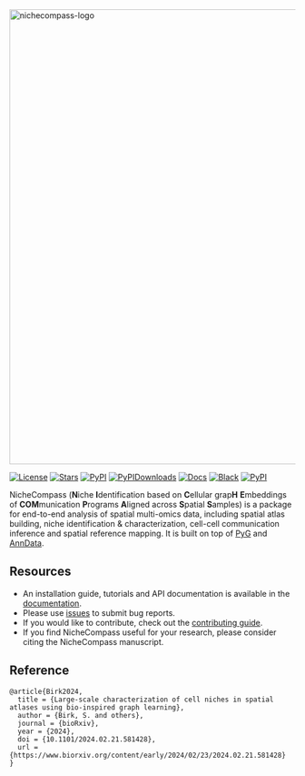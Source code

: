 <img src="https://github.com/Lotfollahi-lab/nichecompass/blob/main/docs/_static/nichecompass_logo_readme.png" width="800" alt="nichecompass-logo">

[![License](https://img.shields.io/badge/License-BSD_3--Clause-blue.svg)](https://github.com/Lotfollahi-lab/nichecompass/blob/main/LICENSE)
[![Stars](https://img.shields.io/github/stars/Lotfollahi-lab/nichecompass?logo=GitHub&color=yellow)](https://github.com/Lotfollahi-lab/nichecompass/stargazers)
[![PyPI](https://img.shields.io/pypi/v/nichecompass.svg)](https://pypi.org/project/nichecompass)
[![PyPIDownloads](https://static.pepy.tech/badge/nichecompass)](https://pepy.tech/project/nichecompass)
[![Docs](https://readthedocs.org/projects/nichecompass/badge/?version=latest)](https://nichecompass.readthedocs.io/en/stable/?badge=stable)
[![Black](https://img.shields.io/badge/code%20style-black-000000.svg)](https://github.com/psf/black)
[![PyPI](https://img.shields.io/badge/pre--commit-enabled-brightgreen?logo=pre-commit&logoColor=white)](https://github.com/pre-commit/pre-commit)

NicheCompass (**N**iche **I**dentification based on **C**ellular grap**H** **E**mbeddings of **COM**munication **P**rograms **A**ligned across **S**patial **S**amples) is a package for end-to-end analysis of spatial multi-omics data, including spatial atlas building, niche identification & characterization, cell-cell communication inference and spatial reference mapping. It is built on top of [PyG](https://pytorch-geometric.readthedocs.io/en/latest/) and [AnnData](https://anndata.readthedocs.io/en/latest/).

## Resources
- An installation guide, tutorials and API documentation is available in the [documentation](https://nichecompass.readthedocs.io/).
- Please use [issues](https://github.com/Lotfollahi-lab/nichecompass/issues) to submit bug reports.
- If you would like to contribute, check out the [contributing guide](https://nichecompass.readthedocs.io/en/latest/contributing.html).
- If you find NicheCompass useful for your research, please consider citing the NicheCompass manuscript.

## Reference
```
@article{Birk2024,
  title = {Large-scale characterization of cell niches in spatial atlases using bio-inspired graph learning},
  author = {Birk, S. and others},
  journal = {bioRxiv},
  year = {2024},
  doi = {10.1101/2024.02.21.581428},
  url = {https://www.biorxiv.org/content/early/2024/02/23/2024.02.21.581428}
}
```
